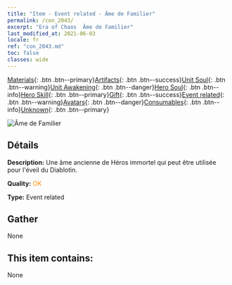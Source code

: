 ```yaml
---
title: "Item - Event related - Âme de Familier"
permalink: /con_2043/
excerpt: "Era of Chaos  Âme de Familier"
last_modified_at: 2021-06-03
locale: fr
ref: "con_2043.md"
toc: false
classes: wide
---
```

 [Materials](/ItemsFR/){: .btn .btn--primary}[Artifacts](/ItemsFR/Artifacts/){: .btn .btn--success}[Unit Soul](/ItemsFR/UnitSoul/){: .btn .btn--warning}[Unit Awakening](/ItemsFR/UnitAwakening/){: .btn .btn--danger}[Hero Soul](/ItemsFR/HeroSoul/){: .btn .btn--info}[Hero Skill](/ItemsFR/HeroSkill/){: .btn .btn--primary}[Gift](/ItemsFR/Gift/){: .btn .btn--success}[Event related](/ItemsFR/Events/){: .btn .btn--warning}[Avatars](/ItemsFR/Avatars/){: .btn .btn--danger}[Consumables](/ItemsFR/Consumables/){: .btn .btn--info}[Unknown](/ItemsFR/Unknown/){: .btn .btn--primary}

 ![Âme de Familier](/images/t/juexing_501.png)

## Détails
 **Description:** Une âme ancienne de Héros immortel qui peut être utilisée pour l'éveil du Diablotin.

 **Quality:** <span style="color: #FF8C00">OK</span>

 **Type:** Event related

## Gather

  None

## This item contains:

  None

